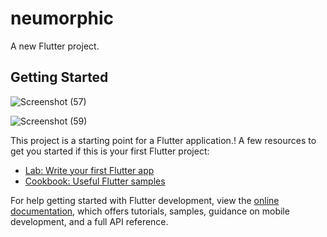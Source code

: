 # neumorphic

A new Flutter project.

## Getting Started
![Screenshot (57)](https://user-images.githubusercontent.com/120353857/209954167-2eae2dab-598b-4785-94ff-be6d6de5e6ae.png)

![Screenshot (59)](https://user-images.githubusercontent.com/120353857/209954192-55192987-0665-45e7-9247-76103e7985c7.png)

This project is a starting point for a Flutter application.!
A few resources to get you started if this is your first Flutter project:

- [Lab: Write your first Flutter app](https://docs.flutter.dev/get-started/codelab)
- [Cookbook: Useful Flutter samples](https://docs.flutter.dev/cookbook)

For help getting started with Flutter development, view the
[online documentation](https://docs.flutter.dev/), which offers tutorials,
samples, guidance on mobile development, and a full API reference.
